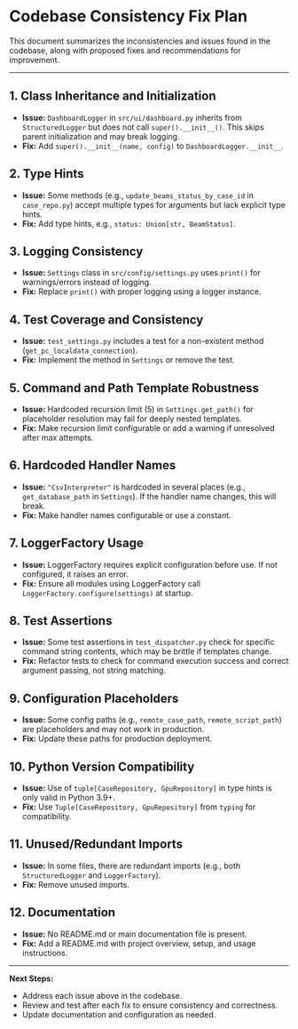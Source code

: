 # Codebase Consistency Fix Plan

This document summarizes the inconsistencies and issues found in the codebase, along with proposed fixes and recommendations for improvement.

---

## 1. Class Inheritance and Initialization
- **Issue:** `DashboardLogger` in `src/ui/dashboard.py` inherits from `StructuredLogger` but does not call `super().__init__()`. This skips parent initialization and may break logging.
- **Fix:** Add `super().__init__(name, config)` to `DashboardLogger.__init__`.

## 2. Type Hints
- **Issue:** Some methods (e.g., `update_beams_status_by_case_id` in `case_repo.py`) accept multiple types for arguments but lack explicit type hints.
- **Fix:** Add type hints, e.g., `status: Union[str, BeamStatus]`.

## 3. Logging Consistency
- **Issue:** `Settings` class in `src/config/settings.py` uses `print()` for warnings/errors instead of logging.
- **Fix:** Replace `print()` with proper logging using a logger instance.

## 4. Test Coverage and Consistency
- **Issue:** `test_settings.py` includes a test for a non-existent method (`get_pc_localdata_connection`).
- **Fix:** Implement the method in `Settings` or remove the test.

## 5. Command and Path Template Robustness
- **Issue:** Hardcoded recursion limit (5) in `Settings.get_path()` for placeholder resolution may fail for deeply nested templates.
- **Fix:** Make recursion limit configurable or add a warning if unresolved after max attempts.

## 6. Hardcoded Handler Names
- **Issue:** `"CsvInterpreter"` is hardcoded in several places (e.g., `get_database_path` in `Settings`). If the handler name changes, this will break.
- **Fix:** Make handler names configurable or use a constant.

## 7. LoggerFactory Usage
- **Issue:** LoggerFactory requires explicit configuration before use. If not configured, it raises an error.
- **Fix:** Ensure all modules using LoggerFactory call `LoggerFactory.configure(settings)` at startup.

## 8. Test Assertions
- **Issue:** Some test assertions in `test_dispatcher.py` check for specific command string contents, which may be brittle if templates change.
- **Fix:** Refactor tests to check for command execution success and correct argument passing, not string matching.

## 9. Configuration Placeholders
- **Issue:** Some config paths (e.g., `remote_case_path`, `remote_script_path`) are placeholders and may not work in production.
- **Fix:** Update these paths for production deployment.

## 10. Python Version Compatibility
- **Issue:** Use of `tuple[CaseRepository, GpuRepository]` in type hints is only valid in Python 3.9+.
- **Fix:** Use `Tuple[CaseRepository, GpuRepository]` from `typing` for compatibility.

## 11. Unused/Redundant Imports
- **Issue:** In some files, there are redundant imports (e.g., both `StructuredLogger` and `LoggerFactory`).
- **Fix:** Remove unused imports.

## 12. Documentation
- **Issue:** No README.md or main documentation file is present.
- **Fix:** Add a README.md with project overview, setup, and usage instructions.

---

**Next Steps:**
- Address each issue above in the codebase.
- Review and test after each fix to ensure consistency and correctness.
- Update documentation and configuration as needed.
